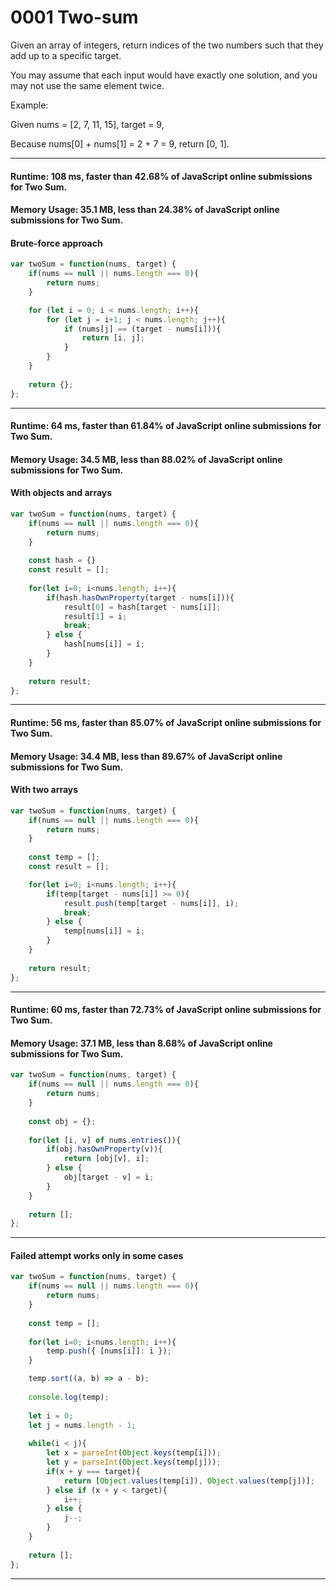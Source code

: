 # 0001 Two-sum 

Given an array of integers, return indices of the two numbers such that they add up to a specific target.

You may assume that each input would have exactly one solution, and you may not use the same element twice.

Example:

Given nums = [2, 7, 11, 15], target = 9,

Because nums[0] + nums[1] = 2 + 7 = 9,
return [0, 1].

---
#### Runtime: 108 ms, faster than 42.68% of JavaScript online submissions for Two Sum.
#### Memory Usage: 35.1 MB, less than 24.38% of JavaScript online submissions for Two Sum.
#### Brute-force approach
```javascript
var twoSum = function(nums, target) {
    if(nums == null || nums.length === 0){
        return nums;
    }

    for (let i = 0; i < nums.length; i++){
        for (let j = i+1; j < nums.length; j++){
            if (nums[j] == (target - nums[i])){
                return [i, j];
            }
        }
    }
    
    return {};
};
```
---
#### Runtime: 64 ms, faster than 61.84% of JavaScript online submissions for Two Sum.
#### Memory Usage: 34.5 MB, less than 88.02% of JavaScript online submissions for Two Sum.
#### With objects and arrays
```javascript
var twoSum = function(nums, target) {
    if(nums == null || nums.length === 0){
        return nums;
    }
    
    const hash = {}
    const result = [];
    
    for(let i=0; i<nums.length; i++){
        if(hash.hasOwnProperty(target - nums[i])){
            result[0] = hash[target - nums[i]];
            result[1] = i;
            break;
        } else {
            hash[nums[i]] = i;
        }
    }
    
    return result;
};
```
---
#### Runtime: 56 ms, faster than 85.07% of JavaScript online submissions for Two Sum.
#### Memory Usage: 34.4 MB, less than 89.67% of JavaScript online submissions for Two Sum.
#### With two arrays
```javascript
var twoSum = function(nums, target) {
    if(nums == null || nums.length === 0){
        return nums;
    }
    
    const temp = [];
    const result = [];

    for(let i=0; i<nums.length; i++){
        if(temp[target - nums[i]] >= 0){
            result.push(temp[target - nums[i]], i);
            break;
        } else {
            temp[nums[i]] = i;
        }
    }
    
    return result;
};
```
---
#### Runtime: 60 ms, faster than 72.73% of JavaScript online submissions for Two Sum.
#### Memory Usage: 37.1 MB, less than 8.68% of JavaScript online submissions for Two Sum.
```javascript
var twoSum = function(nums, target) {
    if(nums == null || nums.length === 0){
        return nums;
    }
    
    const obj = {};
    
    for(let [i, v] of nums.entries()){
        if(obj.hasOwnProperty(v)){
            return [obj[v], i];
        } else {
            obj[target - v] = i;
        }
    }
    
    return [];
};
```
---
#### Failed attempt works only in some cases
```javascript
var twoSum = function(nums, target) {
    if(nums == null || nums.length === 0){
        return nums;
    }
    
    const temp = [];
    
    for(let i=0; i<nums.length; i++){
        temp.push({ [nums[i]]: i });
    }

    temp.sort((a, b) => a - b);
    
    console.log(temp);
    
    let i = 0;
    let j = nums.length - 1;
    
    while(i < j){
        let x = parseInt(Object.keys(temp[i]));
        let y = parseInt(Object.keys(temp[j]));
        if(x + y === target){
            return [Object.values(temp[i]), Object.values(temp[j])];
        } else if (x + y < target){
            i++;
        } else {
            j--;
        }
    }
    
    return [];
};
```
---
